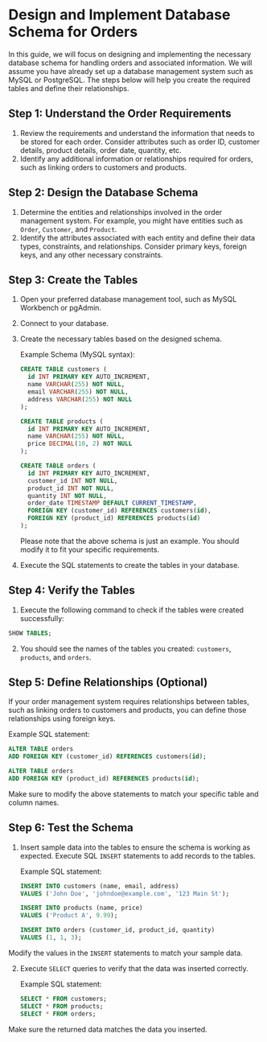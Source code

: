 # Design and Implement Database Schema for Orders

In this guide, we will focus on designing and implementing the necessary database schema for handling orders and associated information. We will assume you have already set up a database management system such as MySQL or PostgreSQL. The steps below will help you create the required tables and define their relationships.

## Step 1: Understand the Order Requirements

1. Review the requirements and understand the information that needs to be stored for each order. Consider attributes such as order ID, customer details, product details, order date, quantity, etc.
2. Identify any additional information or relationships required for orders, such as linking orders to customers and products.

## Step 2: Design the Database Schema

1. Determine the entities and relationships involved in the order management system. For example, you might have entities such as `Order`, `Customer`, and `Product`.
2. Identify the attributes associated with each entity and define their data types, constraints, and relationships. Consider primary keys, foreign keys, and any other necessary constraints.

## Step 3: Create the Tables

1. Open your preferred database management tool, such as MySQL Workbench or pgAdmin.
2. Connect to your database.
3. Create the necessary tables based on the designed schema.

    Example Schema (MySQL syntax):
    
    ```sql
    CREATE TABLE customers (
      id INT PRIMARY KEY AUTO_INCREMENT,
      name VARCHAR(255) NOT NULL,
      email VARCHAR(255) NOT NULL,
      address VARCHAR(255) NOT NULL
    );
    
    CREATE TABLE products (
      id INT PRIMARY KEY AUTO_INCREMENT,
      name VARCHAR(255) NOT NULL,
      price DECIMAL(10, 2) NOT NULL
    );
    
    CREATE TABLE orders (
      id INT PRIMARY KEY AUTO_INCREMENT,
      customer_id INT NOT NULL,
      product_id INT NOT NULL,
      quantity INT NOT NULL,
      order_date TIMESTAMP DEFAULT CURRENT_TIMESTAMP,
      FOREIGN KEY (customer_id) REFERENCES customers(id),
      FOREIGN KEY (product_id) REFERENCES products(id)
    );
    ```
    
    Please note that the above schema is just an example. You should modify it to fit your specific requirements.

4. Execute the SQL statements to create the tables in your database.

## Step 4: Verify the Tables

1. Execute the following command to check if the tables were created successfully:

```sql
SHOW TABLES;
```

2. You should see the names of the tables you created: `customers`, `products`, and `orders`.

## Step 5: Define Relationships (Optional)

If your order management system requires relationships between tables, such as linking orders to customers and products, you can define those relationships using foreign keys.

Example SQL statement:

```sql
ALTER TABLE orders
ADD FOREIGN KEY (customer_id) REFERENCES customers(id);

ALTER TABLE orders
ADD FOREIGN KEY (product_id) REFERENCES products(id);
```

Make sure to modify the above statements to match your specific table and column names.

## Step 6: Test the Schema

1. Insert sample data into the tables to ensure the schema is working as expected. Execute SQL `INSERT` statements to add records to the tables.

    Example SQL statement:
    
    ```sql
    INSERT INTO customers (name, email, address)
    VALUES ('John Doe', 'johndoe@example.com', '123 Main St');
    
    INSERT INTO products (name, price)
    VALUES ('Product A', 9.99);
    
    INSERT INTO orders (customer_id, product_id, quantity)
    VALUES (1, 1, 3);
    ```

Modify the values in the `INSERT` statements to match your sample data.

2. Execute `SELECT` queries to verify that the data was inserted correctly.

    Example SQL statement:
    
    ```sql
    SELECT * FROM customers;
    SELECT * FROM products;
    SELECT * FROM orders;
    ```

Make sure the returned data matches the data you inserted.

